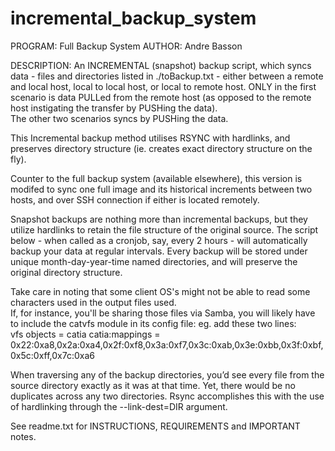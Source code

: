 # incremental_backup_system

PROGRAM:  Full Backup System
AUTHOR: Andre Basson

DESCRIPTION: 
An INCREMENTAL (snapshot) backup script, which syncs data - files and directories listed in ./toBackup.txt - either 
between a remote and local host, local to local host, or local to remote host.  ONLY in the first scenario is data 
PULLed from the remote host (as opposed to the remote host instigating the transfer by PUSHing the data).  
The other two scenarios syncs by PUSHing the data.

This Incremental backup method utilises RSYNC with hardlinks, and preserves directory structure (ie. creates exact 
directory structure on the fly).

Counter to the full backup system (available elsewhere), this version is modifed to sync one full image and its historical increments
between two hosts, and over SSH connection if either is located remotely.  

Snapshot backups are nothing more than incremental backups, but they utilize hardlinks to retain the file structure 
of the original source. The script below - when called as a cronjob, say, every 2 hours - will automatically backup
your data at regular intervals.  Every backup will be stored under unique month-day-year-time named directories, and will
preserve the original directory structure.  

Take care in noting that some client OS's might not be able to read some characters used in the output files used.  
If, for instance, you'll be sharing those files via Samba, you will likely have to include the catvfs module in its config file:
	eg. add these two lines:                  
            	vfs objects = catia
		catia:mappings = 0x22:0xa8,0x2a:0xa4,0x2f:0xf8,0x3a:0xf7,0x3c:0xab,0x3e:0xbb,0x3f:0xbf,0x5c:0xff,0x7c:0xa6

When traversing any of the backup directories, you’d see every file from the source directory exactly as it was at that time.
Yet, there would be no duplicates across any two directories.  Rsync accomplishes this with the use of hardlinking through the
 --link-dest=DIR argument.
 
See readme.txt for INSTRUCTIONS, REQUIREMENTS and IMPORTANT notes.
